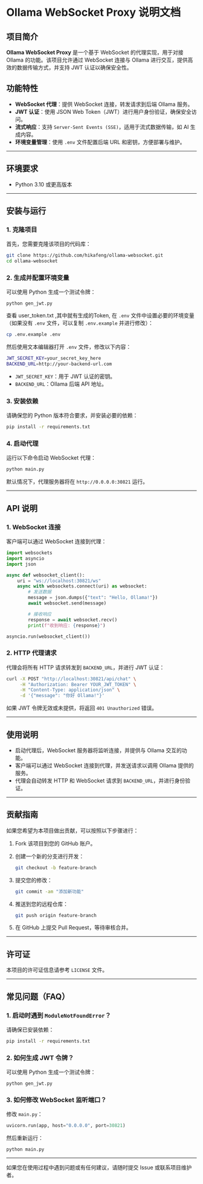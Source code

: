 # Ollama WebSocket Proxy 说明文档

## 项目简介

**Ollama WebSocket Proxy** 是一个基于 WebSocket 的代理实现，用于对接 Ollama 的功能。该项目允许通过 WebSocket 连接与 Ollama 进行交互，提供高效的数据传输方式，并支持 JWT 认证以确保安全性。

## 功能特性

- **WebSocket 代理**：提供 WebSocket 连接，转发请求到后端 Ollama 服务。
- **JWT 认证**：使用 JSON Web Token（JWT）进行用户身份验证，确保安全访问。
- **流式响应**：支持 `Server-Sent Events (SSE)`，适用于流式数据传输，如 AI 生成内容。
- **环境变量管理**：使用 `.env` 文件配置后端 URL 和密钥，方便部署与维护。

---

## 环境要求

- Python 3.10 或更高版本

---

## 安装与运行

### 1. 克隆项目

首先，您需要克隆该项目的代码库：

```bash
git clone https://github.com/hikafeng/ollama-websocket.git
cd ollama-websocket
```

### 2. 生成并配置环境变量

可以使用 Python 生成一个测试令牌：

```shell
python gen_jwt.py
```

查看 user_token.txt ,其中就有生成的Token, 在 `.env` 文件中设置必要的环境变量（如果没有 `.env` 文件，可以复制 `.env.example` 并进行修改）：

```bash
cp .env.example .env
```

然后使用文本编辑器打开 `.env` 文件，修改以下内容：

```bash
JWT_SECRET_KEY=your_secret_key_here
BACKEND_URL=http://your-backend-url.com
```

- `JWT_SECRET_KEY`：用于 JWT 认证的密钥。
- `BACKEND_URL`：Ollama 后端 API 地址。

### 3. 安装依赖

请确保您的 Python 版本符合要求，并安装必要的依赖：

```bash
pip install -r requirements.txt
```

### 4. 启动代理

运行以下命令启动 WebSocket 代理：

```bash
python main.py
```

默认情况下，代理服务器将在 `http://0.0.0.0:30821` 运行。

---

## API 说明

### 1. WebSocket 连接

客户端可以通过 WebSocket 连接到代理：

```python
import websockets
import asyncio
import json

async def websocket_client():
    uri = "ws://localhost:30821/ws"
    async with websockets.connect(uri) as websocket:
        # 发送数据
        message = json.dumps({"text": "Hello, Ollama!"})
        await websocket.send(message)

        # 接收响应
        response = await websocket.recv()
        print(f"收到响应: {response}")

asyncio.run(websocket_client())
```

### 2. HTTP 代理请求

代理会将所有 HTTP 请求转发到 `BACKEND_URL`，并进行 JWT 认证：

```bash
curl -X POST "http://localhost:30821/api/chat" \
     -H "Authorization: Bearer YOUR_JWT_TOKEN" \
     -H "Content-Type: application/json" \
     -d '{"message": "你好 Ollama!"}'
```

如果 JWT 令牌无效或未提供，将返回 `401 Unauthorized` 错误。

---

## 使用说明

- 启动代理后，WebSocket 服务器将监听连接，并提供与 Ollama 交互的功能。
- 客户端可以通过 WebSocket 连接到代理，并发送请求以调用 Ollama 提供的服务。
- 代理会自动转发 HTTP 和 WebSocket 请求到 `BACKEND_URL`，并进行身份验证。

---

## 贡献指南

如果您希望为本项目做出贡献，可以按照以下步骤进行：

1. Fork 该项目到您的 GitHub 账户。
2. 创建一个新的分支进行开发：

   ```bash
   git checkout -b feature-branch
   ```

3. 提交您的修改：

   ```bash
   git commit -am "添加新功能"
   ```

4. 推送到您的远程仓库：

   ```bash
   git push origin feature-branch
   ```

5. 在 GitHub 上提交 Pull Request，等待审核合并。

---

## 许可证

本项目的许可证信息请参考 `LICENSE` 文件。

---

## 常见问题（FAQ）

### 1. 启动时遇到 `ModuleNotFoundError`？

请确保已安装依赖：

```bash
pip install -r requirements.txt
```

### 2. 如何生成 JWT 令牌？

可以使用 Python 生成一个测试令牌：

```shell
python gen_jwt.py
```

### 3. 如何修改 WebSocket 监听端口？

修改 `main.py`：

```python
uvicorn.run(app, host="0.0.0.0", port=30821)
```

然后重新运行：

```bash
python main.py
```

---

如果您在使用过程中遇到问题或有任何建议，请随时提交 Issue 或联系项目维护者。
